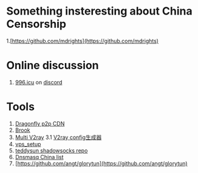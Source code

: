 # Something insteresting about China Censorship

1.[https://github.com/mdrights](https://github.com/mdrights)

# Online discussion

1. [996.icu](https://github.com/996icu/996.ICU) on [discord](https://github.com/996icu/996.ICU/issues/9677)


# Tools

1. [Dragonfly p2p CDN](https://github.com/dragonflyoss/Dragonfly)
2. [Brook](https://github.com/txthinking/brook)
3. [Multi V2ray](https://github.com/Jrohy/multi-v2ray)
  3.1 [V2ray config生成器](https://intmainreturn0.com/v2ray-config-gen)
4. [vps_setup](https://github.com/hongwenjun/vps_setup)
5. [teddysun shadowsocks repo](https://github.com/teddysun/shadowsocks_install)
6. [Dnsmasq China list](https://github.com/felixonmars/dnsmasq-china-list)
7. [https://github.com/angt/glorytun](https://github.com/angt/glorytun)
